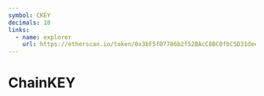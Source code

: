 ```yaml
---
symbol: CKEY
decimals: 18
links:
  - name: explorer
    url: https://etherscan.io/token/0x3bF5f07786b2f52BAcC8BC0fbC5D31deee667F67
---
```


# ChainKEY
